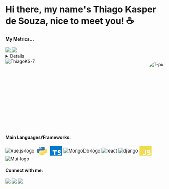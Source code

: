 # Hi there, my name's Thiago Kasper de Souza, nice to meet you! ☕

<!---
ThiagoKS-7/ThiagoKS-7 is a ✨ special ✨ repository because its `README.md` (this file) appears on your GitHub profile.
You can click the Preview link to take a look at your changes.
--->

<h4 align ="left"> My Metrics...</h4>
<div align="left">
  <a href="https://github.com/ThiagoKS-7">
  <img height="180em" src="https://github-readme-stats.vercel.app/api?username=ThiagoKS-7&show_icons=true&theme=nightowl&include_all_commits=true&count_private=false"/>
  <img height="180em" src="https://github-readme-stats.vercel.app/api/top-langs/?username=ThiagoKS-7&hide=jupyter%20notebook,cmake,html,css,scss,javascript,c&langs_count=8&layout=compact&theme=nightowl"/>
</div>
   
<details>
  <summary style="font-size:30px; font-weight:bold"><img src="https://media.giphy.com/media/VgCDAzcKvsR6OM0uWg/giphy.gif" width="50"> <h3>Some infos about me:</h3></summary>
  
 <div align="center">
  <img height="180em" src="https://raw.githubusercontent.com/ThiagoKS-7/ThiagoKS-7/master/profile-summary-card-output/radical/0-profile-details.svg" />
  <img height="180em" src="https://raw.githubusercontent.com/ThiagoKS-7/ThiagoKS-7/master/profile-summary-card-output/radical/1-repos-per-language.svg" />
  <img height="180em" src="https://raw.githubusercontent.com/ThiagoKS-7/ThiagoKS-7/master/profile-summary-card-output/radical/2-most-commit-language.svg" />
  <img height="180em" src="https://raw.githubusercontent.com/ThiagoKS-7/ThiagoKS-7/master/profile-summary-card-output/radical/3-stats.svg" />
  <img height="180em" src="https://raw.githubusercontent.com/ThiagoKS-7/ThiagoKS-7/master/profile-summary-card-output/radical/4-productive-time.svg" />     
 </div>
<br/>
<br/> 
  
  ```javascript
const thiago = {
    pronouns: "He" | "Him",
    code: ["Python", "Javascript", "C","C#", "Java","Ruby", "Go", "Arduino", "Jupyter_Notebook"],
    askMeAbout: [ "Web_Dev","Mobile_Dev", "Machine_Learning_<3", "IOT", "Computer_Vision"],
    technologies: {
        mobile: ["React Native", "Ionic", "Flutter", "Android" ],
        frontEnd: {
            js: ["Vue.js", "React.js", "um pouco de Angular", "Next.js"],
            css: ["material-ui", "styled-components", "bootstrap"]
        },
        backEnd: {
            js: ["Node.js e Express"],
            python: ["Django", "Flask"],
            others: ["PHP (Laravel)", "Golang" ] 
        },
        devOps: ["Docker🐳", "Docker-compose"],
        databases: ["mongoDB", "MySql", "PgSQL", "Sqlite"],
        misc: ["selenium python"]
    },
    currentProject: "Trying to learn image uploading to cloud",
    learning: [
      "Machine learning API's",
      "Tensorflow", 
      "NoSQL",
      "Google Cloud",
      "OCI",
      "PHP (Laravel)",
      "React Native",
      "Flutter",
      "Kubernetes",
      "Kafka",
      "Spark",
      "DDD".
      "Elastic stack",
      "RabbitMQ"
    ].
};
```
      
<h2 align="left">My Skillset: 📚</h2>  


**Programming Languages**

<img title="Python" alt="Python" width="40px" src="https://raw.githubusercontent.com/github/explore/master/topics/python/python.png" />|<img title="Javascript" alt="JS" title="JavaScript" width="40px" src="https://raw.githubusercontent.com/github/explore/master/topics/javascript/javascript.png">|<img title="C" alt="C" width="40px" src="https://raw.githubusercontent.com/github/explore/master/topics/c/c.png">|<img  title="Typescript"  align="center" alt="Ts-logo" width="40" src="https://raw.githubusercontent.com/devicons/devicon/master/icons/typescript/typescript-plain.svg">|<img title="C++" align="center" alt="c plus plus" width="40" src="https://cdn.jsdelivr.net/gh/devicons/devicon/icons/cplusplus/cplusplus-original.svg">
|--|--|--|--|--|
<img align="center" title="C#" alt="c sharp" width="40" src="https://cdn.jsdelivr.net/gh/devicons/devicon/icons/csharp/csharp-original.svg">|<img align="center" alt="arduino" width="40" src="https://cdn.jsdelivr.net/gh/devicons/devicon/icons/arduino/arduino-original-wordmark.svg">|<img align="center" style="margin-top:5px" alt="ruby" height="30" width="40"  src="https://cdn.jsdelivr.net/gh/devicons/devicon/icons/ruby/ruby-original-wordmark.svg">|<img align="center" alt="Java-logo" height="30" width="40" src="https://cdn.jsdelivr.net/gh/devicons/devicon/icons/java/java-original.svg">|<img align="center" alt="raspberry pi" height="30" width="40" src="https://cdn.jsdelivr.net/gh/devicons/devicon/icons/raspberrypi/raspberrypi-original.svg">
<img title="Golang" align="center" alt="Golang" width="40" src="https://cdn.jsdelivr.net/gh/devicons/devicon/icons/go/go-original-wordmark.svg">|<img title="Css3" align="center" alt="Css3" width="40" src="https://cdn.jsdelivr.net/gh/devicons/devicon/icons/css3/css3-original-wordmark.svg">|<img title="Html5" align="center" alt="Html5" width="40" src="https://cdn.jsdelivr.net/gh/devicons/devicon/icons/html5/html5-original-wordmark.svg">|<img title="Php" align="center" alt="Php" width="40" src="https://cdn.jsdelivr.net/gh/devicons/devicon/icons/php/php-original.svg">|<img title="MicroPython" width="40" align="center" alt="micropython" src="https://upload.wikimedia.org/wikipedia/commons/4/4e/Micropython-logo.svg">

**Libraries and Frameworks**

<img title="TensorFlow" alt="TensorFlow" width="40px" src="https://raw.githubusercontent.com/github/explore/master/topics/tensorflow/tensorflow.png">|<img title="Keras" alt="Keras" width="40px" src="https://upload.wikimedia.org/wikipedia/commons/thumb/a/ae/Keras_logo.svg/240px-Keras_logo.svg.png">|<img title="Scikit-Learn" alt="Scikit Learn" width="40px" src="https://raw.githubusercontent.com/github/explore/master/topics/scikit-learn/scikit-learn.png">|<img title="OpenCV" alt="OpenCV" width="40px" src="https://raw.githubusercontent.com/github/explore/master/topics/opencv/opencv.png">|<img title="Docker" alt="Docker" width="40px" src="https://raw.githubusercontent.com/github/explore/master/topics/docker/docker.png">
|--|--|--|--|--|
<img title="Selenium" alt="Selenium" width="40px" src="https://img.icons8.com/color/48/000000/selenium-test-automation.png">|<img title="Django" alt="Django" width="40px" src="https://raw.githubusercontent.com/github/explore/master/topics/django/django.png">|<img title="jQuery" alt="jQuery" width="40px" src="https://raw.githubusercontent.com/github/explore/master/topics/jquery/jquery.png">|<img title="Material Ui" alt="Mui-logo"  width="40" src="https://cdn.jsdelivr.net/gh/devicons/devicon/icons/materialui/materialui-original.svg">|<img title="Composer" alt="Composer" width="40px" src="https://cdn.jsdelivr.net/gh/devicons/devicon/icons/composer/composer-original.svg">|<img title="Anaconda" alt="Anaconda-logo"  width="40" src="https://cdn.jsdelivr.net/gh/devicons/devicon/icons/anaconda/anaconda-original-wordmark.svg">
<img title="Flask" alt="Flask" width="40px" src="https://raw.githubusercontent.com/github/explore/master/topics/flask/flask.png">| <img align="center" alt="ionic"  width="40" src="https://cdn.jsdelivr.net/gh/devicons/devicon/icons/ionic/ionic-original.svg">|<img align="center" alt="react" width="40" src="https://cdn.jsdelivr.net/gh/devicons/devicon/icons/react/react-original.svg">|<img align="center" alt="Flutter-logo"  width="40" src="https://cdn.jsdelivr.net/gh/devicons/devicon/icons/flutter/flutter-original.svg">|<img align="center" title="Angular" alt="angular" width="40" src="https://cdn.jsdelivr.net/gh/devicons/devicon/icons/angularjs/angularjs-original.svg">
<img align="center" alt="Vue.js-logo" width="40" src="https://cdn.jsdelivr.net/gh/devicons/devicon/icons/vuejs/vuejs-original-wordmark.svg">|<img align="center" title="Numpy" alt="numpy" width="40" src="https://cdn.jsdelivr.net/gh/devicons/devicon/icons/numpy/numpy-original-wordmark.svg">|<img align="center" title="Pandas" alt="pandas" width="40" src="https://cdn.jsdelivr.net/gh/devicons/devicon/icons/pandas/pandas-original-wordmark.svg">|<img align="center" title="Putty" alt="putty" width="40" src="https://cdn.jsdelivr.net/gh/devicons/devicon/icons/putty/putty-original.svg">|<img align="center" title="Next.js" alt="next.js" width="40" src="https://cdn.jsdelivr.net/gh/devicons/devicon/icons/nextjs/nextjs-original-wordmark.svg">
<img align="center" title="Node.js" alt="node.js" width="40" src="https://cdn.jsdelivr.net/gh/devicons/devicon/icons/nodejs/nodejs-original-wordmark.svg">|<img align="center" title="Npm" alt="npm" width="40" src="https://cdn.jsdelivr.net/gh/devicons/devicon/icons/npm/npm-original-wordmark.svg">|<img align="center" title="Sass" alt="sass" width="40"  src="https://cdn.jsdelivr.net/gh/devicons/devicon/icons/sass/sass-original.svg">|<img align="center" title="Yarn" alt="yarn" width="40" src="https://cdn.jsdelivr.net/gh/devicons/devicon/icons/yarn/yarn-original.svg">|<img align="center" title="Vim" alt="vim" width="40" src="https://cdn.jsdelivr.net/gh/devicons/devicon/icons/vim/vim-original.svg">
<img src="https://cdn.jsdelivr.net/gh/devicons/devicon/icons/bootstrap/bootstrap-original-wordmark.svg">|<img src="https://cdn.jsdelivr.net/gh/devicons/devicon/icons/bash/bash-original.svg">|<img src="https://cdn.jsdelivr.net/gh/devicons/devicon/icons/canva/canva-original.svg">|<img src="https://cdn.jsdelivr.net/gh/devicons/devicon/icons/filezilla/filezilla-plain.svg">|<img src="https://cdn.jsdelivr.net/gh/devicons/devicon/icons/gulp/gulp-plain.svg">


**Cloud**

<img title="AWS" alt="AWS" width="40px" src="https://raw.githubusercontent.com/github/explore/main/topics/aws/aws.png">|<img title="Heroku" alt="Heroku" width="40px" src="https://img.icons8.com/color/48/000000/heroku.png">|<img align="center" Title="Oci" alt="Oci" width="40" src="https://cdn.jsdelivr.net/gh/devicons/devicon/icons/oracle/oracle-original.svg" />|<img align="center" alt="GCloud-logo" width="40" src="https://cdn.jsdelivr.net/gh/devicons/devicon/icons/googlecloud/googlecloud-original.svg">|<img align="center" alt="firebase" width="40" src="https://cdn.jsdelivr.net/gh/devicons/devicon/icons/firebase/firebase-plain.svg">
|--|--|--|--|--|

**Databases**

<img title="Sqlite" alt="Sqlite" width="40px" src="https://cdn.jsdelivr.net/gh/devicons/devicon/icons/sqlite/sqlite-original.svg">|<img title="MongoDB" alt="MongoDB" width="40px" src="https://cdn.jsdelivr.net/gh/devicons/devicon/icons/mongodb/mongodb-original-wordmark.svg">|<img title="MySQL" alt="MySQL" width="40px" src="https://cdn.jsdelivr.net/gh/devicons/devicon/icons/mysql/mysql-original-wordmark.svg">|<img align="center" alt="Postgres-logo" width="40" src="https://cdn.jsdelivr.net/gh/devicons/devicon/icons/postgresql/postgresql-original-wordmark.svg">|<img align="center" title="Sqldeveloper" alt="Sqldeveloper" width="40"  src="https://cdn.jsdelivr.net/gh/devicons/devicon/icons/oracle/oracle-original.svg" /> 
|--|--|--|--|--|

**Tools**

<img title="Ubuntu" alt="Ubuntu" width="40px" src="https://raw.githubusercontent.com/github/explore/master/topics/ubuntu/ubuntu.png">|<img title="VS Code" alt="VS Code" width="40px" src="https://img.icons8.com/fluent/48/000000/visual-studio-code-2019.png">|<img title="git" alt="git" width="40px" src="https://cdn.jsdelivr.net/gh/devicons/devicon/icons/git/git-original-wordmark.svg">|<img title="Jupyter Notebook" alt="Jupyter" width="40px" src="https://raw.githubusercontent.com/github/explore/master/topics/jupyter-notebook/jupyter-notebook.png">|<img title="Jupyter Notebook" alt="Jupyter" width="40px" src="https://cdn.jsdelivr.net/gh/devicons/devicon/icons/github/github-original-wordmark.svg">
|--|--|--|--|--|
<img src="https://cdn.jsdelivr.net/gh/devicons/devicon/icons/androidstudio/androidstudio-original.svg">|<img src="https://cdn.jsdelivr.net/gh/devicons/devicon/icons/pycharm/pycharm-original.svg">|<img src="https://cdn.jsdelivr.net/gh/devicons/devicon/icons/anaconda/anaconda-original-wordmark.svg">|<img src="https://cdn.jsdelivr.net/gh/devicons/devicon/icons/intellij/intellij-original.svg">|<img title="Jupyter Notebook" alt="Jupyter" width="40px" src="https://cdn.jsdelivr.net/gh/devicons/devicon/icons/gitlab/gitlab-original-wordmark.svg">
<br>

</details>
 
 <div align="left" style="display:flex; justify-content: space-between;">
   <img height="200em" src="https://github-readme-streak-stats.herokuapp.com/?user=ThiagoKS-7&background=10142e&color=0d112b&theme=tokyonight_duo" alt="ThiagoKS-7" /> 
     <img alt="T-pic" align="right" height="210" style="margin-left:10em; margin-top:10px; border-radius:50px;" src="https://user-images.githubusercontent.com/83460816/182281431-45ca6d26-8fd2-49d0-8c0d-0186ba7ee341.png">
</div>
<h4 align="left">Main Languages/Frameworks:</h4>  
<div style="display: inline_block; mb-8; mt-8">
  <img align="center" alt="Vue.js-logo" height="30" width="40" src="https://cdn.jsdelivr.net/gh/devicons/devicon/icons/vuejs/vuejs-original-wordmark.svg" />
  <img align="center" alt="Python-logo" height="30" width="40" src="https://raw.githubusercontent.com/devicons/devicon/master/icons/python/python-original.svg">
  <img align="center" alt="Ts-logo" height="30" width="40" src="https://raw.githubusercontent.com/devicons/devicon/master/icons/typescript/typescript-plain.svg">
  <img align="center" alt="MongoDb-logo" height="30" width="40" src="https://cdn.jsdelivr.net/gh/devicons/devicon/icons/mongodb/mongodb-original-wordmark.svg" />
  <img align="center" alt="react" height="30" width="40" src="https://cdn.jsdelivr.net/gh/devicons/devicon/icons/react/react-original.svg" />       
  <img align="center" alt="django" height="30" width="40" src="https://cdn.jsdelivr.net/gh/devicons/devicon/icons/django/django-plain.svg" />  
  <img align="center" alt="Js-logo" height="30" width="40" src="https://raw.githubusercontent.com/devicons/devicon/master/icons/javascript/javascript-plain.svg">
  <img align="center" alt="Mui-logo" height="30" width="40" src="https://cdn.jsdelivr.net/gh/devicons/devicon/icons/materialui/materialui-original.svg">
</div>
<div>
  <h4 align="left">Connect with me:</h4>
  <a href = "mailto:thiagokasper101@gmail.com"><img src="https://img.shields.io/badge/Gmail-D14836?style=for-the-badge&logo=gmail&logoColor=white" target="_blank"></a>
  <a href="https://www.linkedin.com/in/thiagokasper" target="_blank"><img src="https://img.shields.io/badge/-LinkedIn-%230077B5?style=for-the-badge&logo=linkedin&logoColor=white" target="_blank"></a> 
  <a href="https://thiagoks.000webhostapp.com" target="_blank"><img src="https://img.shields.io/badge/-My%20Blog-%23007B5?style=for-the-badge&logo=AngelList"></a>
</div>
